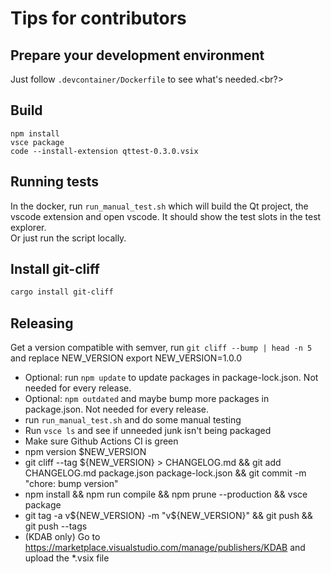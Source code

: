 # Tips for contributors

## Prepare your development environment

Just follow `.devcontainer/Dockerfile` to see what's needed.<br?>

## Build

```
npm install
vsce package
code --install-extension qttest-0.3.0.vsix
```

## Running tests

In the docker, run `run_manual_test.sh` which will build the Qt project, the vscode extension
and open vscode. It should show the test slots in the test explorer.<br>
Or just run the script locally.


## Install git-cliff

```bash
cargo install git-cliff
```

## Releasing

Get a version compatible with semver, run `git cliff --bump | head -n 5` and replace NEW_VERSION
export NEW_VERSION=1.0.0

- Optional: run `npm update` to update packages in package-lock.json. Not needed for every release.
- Optional: `npm outdated` and maybe bump more packages in package.json. Not needed for every release.
- run `run_manual_test.sh` and do some manual testing
- Run `vsce ls` and see if unneeded junk isn't being packaged
- Make sure Github Actions CI is green
- npm version $NEW_VERSION
- git cliff --tag ${NEW_VERSION} > CHANGELOG.md && git add CHANGELOG.md package.json package-lock.json && git commit -m "chore: bump version"
- npm install && npm run compile && npm prune --production && vsce package
- git tag -a v${NEW_VERSION} -m "v${NEW_VERSION}" && git push && git push --tags
- (KDAB only) Go to https://marketplace.visualstudio.com/manage/publishers/KDAB and upload the *.vsix file
